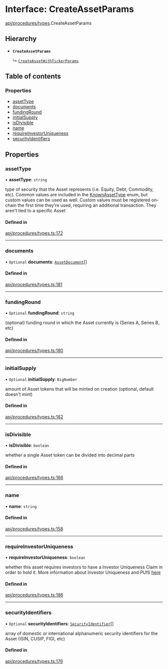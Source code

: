 # Interface: CreateAssetParams

[api/procedures/types](../wiki/api.procedures.types).CreateAssetParams

## Hierarchy

- **`CreateAssetParams`**

  ↳ [`CreateAssetWithTickerParams`](../wiki/api.procedures.types.CreateAssetWithTickerParams)

## Table of contents

### Properties

- [assetType](../wiki/api.procedures.types.CreateAssetParams#assettype)
- [documents](../wiki/api.procedures.types.CreateAssetParams#documents)
- [fundingRound](../wiki/api.procedures.types.CreateAssetParams#fundinground)
- [initialSupply](../wiki/api.procedures.types.CreateAssetParams#initialsupply)
- [isDivisible](../wiki/api.procedures.types.CreateAssetParams#isdivisible)
- [name](../wiki/api.procedures.types.CreateAssetParams#name)
- [requireInvestorUniqueness](../wiki/api.procedures.types.CreateAssetParams#requireinvestoruniqueness)
- [securityIdentifiers](../wiki/api.procedures.types.CreateAssetParams#securityidentifiers)

## Properties

### assetType

• **assetType**: `string`

type of security that the Asset represents (i.e. Equity, Debt, Commodity, etc). Common values are included in the
  [KnownAssetType](../wiki/types.KnownAssetType) enum, but custom values can be used as well. Custom values must be registered on-chain the first time
  they're used, requiring an additional transaction. They aren't tied to a specific Asset

#### Defined in

[api/procedures/types.ts:172](https://github.com/PolymathNetwork/polymesh-sdk/blob/299ce247/src/api/procedures/types.ts#L172)

___

### documents

• `Optional` **documents**: [`AssetDocument`](../wiki/types.AssetDocument)[]

#### Defined in

[api/procedures/types.ts:181](https://github.com/PolymathNetwork/polymesh-sdk/blob/299ce247/src/api/procedures/types.ts#L181)

___

### fundingRound

• `Optional` **fundingRound**: `string`

(optional) funding round in which the Asset currently is (Series A, Series B, etc)

#### Defined in

[api/procedures/types.ts:180](https://github.com/PolymathNetwork/polymesh-sdk/blob/299ce247/src/api/procedures/types.ts#L180)

___

### initialSupply

• `Optional` **initialSupply**: `BigNumber`

amount of Asset tokens that will be minted on creation (optional, default doesn't mint)

#### Defined in

[api/procedures/types.ts:162](https://github.com/PolymathNetwork/polymesh-sdk/blob/299ce247/src/api/procedures/types.ts#L162)

___

### isDivisible

• **isDivisible**: `boolean`

whether a single Asset token can be divided into decimal parts

#### Defined in

[api/procedures/types.ts:166](https://github.com/PolymathNetwork/polymesh-sdk/blob/299ce247/src/api/procedures/types.ts#L166)

___

### name

• **name**: `string`

#### Defined in

[api/procedures/types.ts:158](https://github.com/PolymathNetwork/polymesh-sdk/blob/299ce247/src/api/procedures/types.ts#L158)

___

### requireInvestorUniqueness

• **requireInvestorUniqueness**: `boolean`

whether this asset requires investors to have a Investor Uniqueness Claim in order
  to hold it. More information about Investor Uniqueness and PUIS [here](https://developers.polymesh.live/introduction/identity#polymesh-unique-identity-system-puis)

#### Defined in

[api/procedures/types.ts:186](https://github.com/PolymathNetwork/polymesh-sdk/blob/299ce247/src/api/procedures/types.ts#L186)

___

### securityIdentifiers

• `Optional` **securityIdentifiers**: [`SecurityIdentifier`](../wiki/types.SecurityIdentifier)[]

array of domestic or international alphanumeric security identifiers for the Asset (ISIN, CUSIP, FIGI, etc)

#### Defined in

[api/procedures/types.ts:176](https://github.com/PolymathNetwork/polymesh-sdk/blob/299ce247/src/api/procedures/types.ts#L176)

